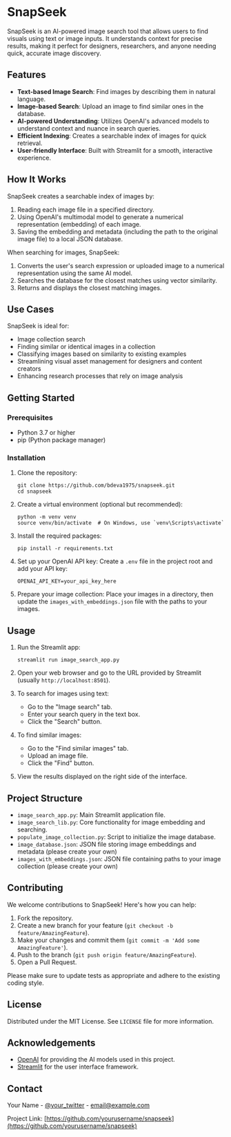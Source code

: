 # SnapSeek

SnapSeek is an AI-powered image search tool that allows users to find visuals using text or image inputs. It understands context for precise results, making it perfect for designers, researchers, and anyone needing quick, accurate image discovery.

## Features

- **Text-based Image Search**: Find images by describing them in natural language.
- **Image-based Search**: Upload an image to find similar ones in the database.
- **AI-powered Understanding**: Utilizes OpenAI's advanced models to understand context and nuance in search queries.
- **Efficient Indexing**: Creates a searchable index of images for quick retrieval.
- **User-friendly Interface**: Built with Streamlit for a smooth, interactive experience.

## How It Works

SnapSeek creates a searchable index of images by:

1. Reading each image file in a specified directory.
2. Using OpenAI's multimodal model to generate a numerical representation (embedding) of each image.
3. Saving the embedding and metadata (including the path to the original image file) to a local JSON database.

When searching for images, SnapSeek:

1. Converts the user's search expression or uploaded image to a numerical representation using the same AI model.
2. Searches the database for the closest matches using vector similarity.
3. Returns and displays the closest matching images.

## Use Cases

SnapSeek is ideal for:

- Image collection search
- Finding similar or identical images in a collection
- Classifying images based on similarity to existing examples
- Streamlining visual asset management for designers and content creators
- Enhancing research processes that rely on image analysis

## Getting Started

### Prerequisites

- Python 3.7 or higher
- pip (Python package manager)

### Installation

1. Clone the repository:
   ```
   git clone https://github.com/bdeva1975/snapseek.git
   cd snapseek
   ```

2. Create a virtual environment (optional but recommended):
   ```
   python -m venv venv
   source venv/bin/activate  # On Windows, use `venv\Scripts\activate`
   ```

3. Install the required packages:
   ```
   pip install -r requirements.txt
   ```

4. Set up your OpenAI API key:
   Create a `.env` file in the project root and add your API key:
   ```
   OPENAI_API_KEY=your_api_key_here
   ```

5. Prepare your image collection:
   Place your images in a directory, then update the `images_with_embeddings.json` file with the paths to your images.

## Usage

1. Run the Streamlit app:
   ```
   streamlit run image_search_app.py
   ```

2. Open your web browser and go to the URL provided by Streamlit (usually `http://localhost:8501`).

3. To search for images using text:
   - Go to the "Image search" tab.
   - Enter your search query in the text box.
   - Click the "Search" button.

4. To find similar images:
   - Go to the "Find similar images" tab.
   - Upload an image file.
   - Click the "Find" button.

5. View the results displayed on the right side of the interface.

## Project Structure

- `image_search_app.py`: Main Streamlit application file.
- `image_search_lib.py`: Core functionality for image embedding and searching.
- `populate_image_collection.py`: Script to initialize the image database.
- `image_database.json`: JSON file storing image embeddings and metadata (please create your own)
- `images_with_embeddings.json`: JSON file containing paths to your image collection (please create your own)

## Contributing

We welcome contributions to SnapSeek! Here's how you can help:

1. Fork the repository.
2. Create a new branch for your feature (`git checkout -b feature/AmazingFeature`).
3. Make your changes and commit them (`git commit -m 'Add some AmazingFeature'`).
4. Push to the branch (`git push origin feature/AmazingFeature`).
5. Open a Pull Request.

Please make sure to update tests as appropriate and adhere to the existing coding style.

## License

Distributed under the MIT License. See `LICENSE` file for more information.

## Acknowledgements

- [OpenAI](https://www.openai.com/) for providing the AI models used in this project.
- [Streamlit](https://streamlit.io/) for the user interface framework.

## Contact

Your Name - [@your_twitter](https://twitter.com/your_twitter) - email@example.com

Project Link: [https://github.com/yourusername/snapseek](https://github.com/yourusername/snapseek)
